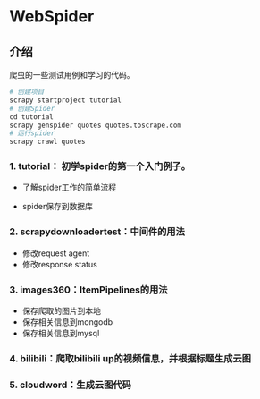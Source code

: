 # WebSpider

## 介绍
爬虫的一些测试用例和学习的代码。

```python
# 创建项目
scrapy startproject tutorial
# 创建Spider
cd tutorial
scrapy genspider quotes quotes.toscrape.com
# 运行spider
scrapy crawl quotes
```

###  1. tutorial： 初学spider的第一个入门例子。

- 了解spider工作的简单流程

*  spider保存到数据库

### 2. scrapydownloadertest：中间件的用法

* 修改request agent
* 修改response status

### 3. images360：ItemPipelines的用法

* 保存爬取的图片到本地
* 保存相关信息到mongodb
* 保存相关信息到mysql

### 4. bilibili：爬取bilibili up的视频信息，并根据标题生成云图

### 5. cloudword：生成云图代码








